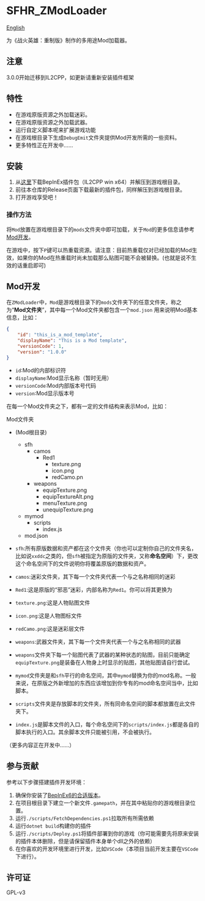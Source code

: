 # SFHR_ZModLoader

[English](./README_EN.md)

为《战火英雄：重制版》制作的多用途Mod加载器。

## 注意

3.0.0开始迁移到IL2CPP，如更新请重新安装插件框架

## 特性

- 在游戏原版资源之外加载迷彩。
- 在游戏原版资源之外加载武器。
- 运行自定义脚本呢来扩展游戏功能
- 在游戏根目录下生成`DebugEmit`文件夹提供Mod开发所需的一些资料。
- 更多特性正在开发中……

## 安装

1. 从[这里](https://builds.bepinex.dev/projects/bepinex_be/674/BepInEx-Unity.IL2CPP-win-x64-6.0.0-be.674%2B82077ec.zip)下载BepInEx插件包（IL2CPP win x64）并解压到游戏根目录。
2. 前往本仓库的Release页面下载最新的插件包，同样解压到游戏根目录。
3. 打开游戏享受吧！

### 操作方法

将`Mod`放置在游戏根目录下的`mods`文件夹中即可加载，关于`Mod`的更多信息请参考[Mod开发](#mod开发)。

在游戏中，按下`P`键可以热重载资源。请注意：目前热重载仅对已经加载的Mod生效，如果你的Mod在热重载时尚未加载那么贴图可能不会被替换。(也就是说不生效的话重启即可)

## Mod开发

在`ZModLoader`中，`Mod`是游戏根目录下的`mods`文件夹下的任意文件夹，称之为“**Mod文件夹**”，其中每一个Mod文件夹都包含一个`mod.json`
用来说明Mod基本信息，比如：

```json
{
    "id": "this_is_a_mod_template",
    "displayName": "This is a Mod template",
    "versionCode": 1,
    "version": "1.0.0"
}
```

- `id`:Mod的内部标识符
- `displayName`:Mod显示名称（暂时无用）
- `versionCode`:Mod内部版本号代码
- `version`:Mod显示版本号

在每一个Mod文件夹之下，都有一定的文件结构来表示Mod，比如：

Mod文件夹
- (Mod根目录)
  - sfh
    - camos
      - Red1
        - texture.png
        - icon.png
        - redCamo.pn
    - weapons
      - equipTexture.png
      - equipTextureAlt.png
      - menuTexture.png
      - unequipTexture.png
  - mymod
    - scripts
      - index.js
  - mod.json

- `sfh`:所有原版数据和资产都在这个文件夹（你也可以定制你自己的文件夹名，比如说`xxddc`之类的，但`sfh`被指定为原版的文件夹，又称**命名空间**）下，更改这个命名空间下的文件说明你将覆盖原版的数据和资产。
- `camos`:迷彩文件夹，其下每一个文件夹代表一个与之名称相同的迷彩
- `Red1`:这是原版的“邪恶”迷彩，内部名称为`Red1`。你可以将其更换为
- `texture.png`:这是人物贴图文件
- `icon.png`:这是人物图标文件
- `redCamo.png`:这是迷彩层文件
- `weapons`:武器文件夹，其下每一个文件夹代表一个与之名称相同的武器
- `weapons`文件夹下每一个贴图代表了武器的某种状态的贴图，目前只能确定`equipTexture.png`是装备在人物身上时显示的贴图，其他贴图请自行尝试。
- `mymod`文件夹是和`sfh`平行的命名空间，其中`mymod`替换为你的mod名称。一般来说，在原版之外新增加的东西应该增加到你专有的mod命名空间当中，比如脚本。
- `scripts`文件夹是存放脚本的文件夹，所有同命名空间的脚本都放置在此文件夹下。
- `index.js`是脚本文件的入口，每个命名空间下的`scripts/index.js`都是各自的脚本执行的入口。其余脚本文件只能被引用，不会被执行。

（更多内容正在开发中……）

## 参与贡献

参考以下步骤搭建插件开发环境：

1. 确保你安装了[BepInEx6的合适版本]((https://builds.bepinex.dev/projects/bepinex_be/674/BepInEx-Unity.IL2CPP-win-x64-6.0.0-be.674%2B82077ec.zip))。
2. 在项目根目录下建立一个新文件`.gamepath`，并在其中粘贴你的游戏根目录位置。
3. 运行`./scripts/FetchDependencies.ps1`拉取所有所需依赖
4. 运行`dotnet build`构建你的插件
5. 运行`./scripts/Deploy.ps1`将插件部署到你的游戏（你可能需要先将原来安装的插件本体删除，但是请保留插件本身单个dll之外的依赖）
6. 在你喜欢的开发环境里进行开发，比如`VSCode`（本项目当前开发主要在`VSCode`下进行）。

## 许可证

GPL-v3